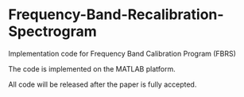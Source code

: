 # Frequency-Band-Recalibration-Spectrogram
Implementation code for Frequency Band Calibration Program (FBRS)

The code is implemented on the MATLAB platform.

All code will be released after the paper is fully accepted.
